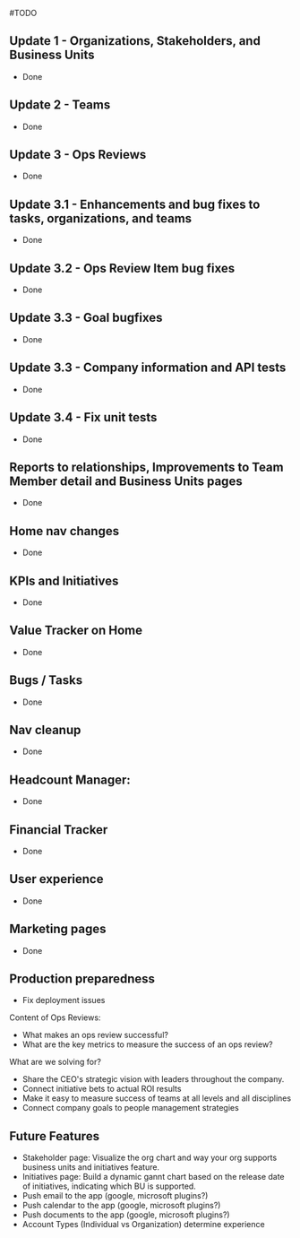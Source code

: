 #TODO

## Update 1 - Organizations, Stakeholders, and Business Units 
- Done
## Update 2 - Teams
- Done
## Update 3 - Ops Reviews
- Done 
## Update 3.1 - Enhancements and bug fixes to tasks, organizations, and teams  
- Done
## Update 3.2 - Ops Review Item bug fixes 
- Done
## Update 3.3 - Goal bugfixes 
- Done
## Update 3.3 - Company information and API tests
- Done
## Update 3.4 - Fix unit tests
- Done
## Reports to relationships, Improvements to Team Member detail and Business Units pages 
- Done
## Home nav changes 
- Done  
## KPIs and Initiatives 
- Done       
## Value Tracker on Home
- Done
## Bugs / Tasks 
- Done
## Nav cleanup 
- Done
## Headcount Manager:
- Done
## Financial Tracker 
- Done 
## User experience
- Done
## Marketing pages
- Done 
## Production preparedness
- Fix deployment issues 

Content of Ops Reviews:
- What makes an ops review successful? 
- What are the key metrics to measure the success of an ops review? 

What are we solving for?
- Share the CEO's strategic vision with leaders throughout the company. 
- Connect initiative bets to actual ROI results 
- Make it easy to measure success of teams at all levels and all disciplines 
- Connect company goals to people management strategies 

## Future Features
- Stakeholder page: Visualize the org chart and way your org supports business units and initiatives feature.  
- Initiatives page:  Build a dynamic gannt chart based on the release date of initiatives, indicating which BU is supported.  
- Push email to the app (google, microsoft plugins?)
- Push calendar to the app (google, microsoft plugins?)
- Push documents to the app (google, microsoft plugins?) 
- Account Types (Individual vs Organization) determine experience 